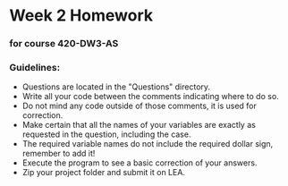 # Week 2 Homework
### for course 420-DW3-AS

### Guidelines:
* Questions are located in the "Questions" directory.
* Write all your code between the comments indicating where to do so.
* Do not mind any code outside of those comments, it is used for correction.
* Make certain that all the names of your variables are exactly as requested in the question, including the case.
* The required variable names do not include the required dollar sign, remember to add it!
* Execute the program to see a basic correction of your answers.
* Zip your project folder and submit it on LEA.